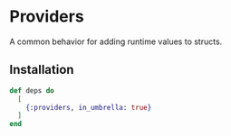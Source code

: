 # Providers

A common behavior for adding runtime values to structs.

## Installation

```elixir
def deps do
  [
    {:providers, in_umbrella: true}
  ]
end
```
